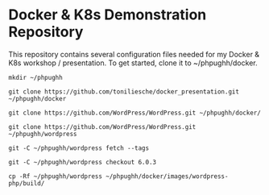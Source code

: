 # Docker & K8s Demonstration Repository

This repository contains several configuration files needed for my Docker & K8s workshop / presentation. To get started, clone it to ~/phpughh/docker.

`mkdir ~/phpughh`

`git clone https://github.com/toniliesche/docker_presentation.git ~/phpughh/docker`

`git clone https://github.com/WordPress/WordPress.git ~/phpughh/docker/`

`git clone https://github.com/WordPress/WordPress.git ~/phpughh/wordpress`

`git -C ~/phpughh/wordpress fetch --tags`

`git -C ~/phpughh/wordpress checkout 6.0.3`

`cp -Rf ~/phpughh/wordpress ~/phpughh/docker/images/wordpress-php/build/`
